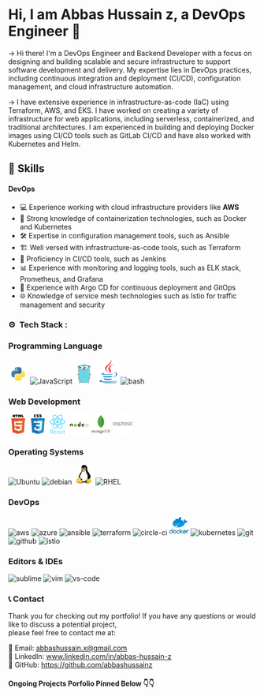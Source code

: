 # Hi, I am Abbas Hussain z, a DevOps Engineer 👋

&rarr; Hi there! I'm a DevOps Engineer and Backend Developer with a focus on designing and building scalable and secure infrastructure to support software development and delivery. My expertise lies in DevOps practices, including continuous integration and deployment (CI/CD), configuration management, and cloud infrastructure automation.

&rarr; I have extensive experience in infrastructure-as-code (IaC) using Terraform, AWS, and EKS. I have worked on creating a variety of infrastructure for web applications, including serverless, containerized, and traditional architectures. I am experienced in building and deploying Docker images using CI/CD tools such as GitLab CI/CD and have also worked with Kubernetes and Helm.



## 🚀 Skills
#### DevOps
- 💻 Experience working with cloud infrastructure providers like **AWS** 
- 🐳 Strong knowledge of containerization technologies, such as Docker and Kubernetes
- 🛠️ Expertise in configuration management tools, such as Ansible 
- 🏗️ Well versed with infrastructure-as-code tools, such as Terraform 
- 🚦  Proficiency in CI/CD tools, such as Jenkins
- 📊 Experience with monitoring and logging tools, such as ELK stack, Prometheus, and Grafana
- 🔧 Experience with Argo CD for continuous deployment and GitOps
- 🌐 Knowledge of service mesh technologies such as Istio for traffic management and security



### ⚙️ &nbsp;Tech Stack :  
<h3>Programming Language </h3>
<p align="left">  
<img
src="https://raw.githubusercontent.com/github/explore/80688e429a7d4ef2fca1e82350fe8e3517d3494d/topics/python/python.png" alt="python" title="python" width="40" height="40"/>  <img src="https://a.thumbs.redditmedia.com/zDOFJTXd6fmlD58VDGypiV94Leflz11woxmgbGY6p_4.png" alt="JavaScript" title="JavaScript" width="40" height="40"/>  <img src="https://raw.githubusercontent.com/devicons/devicon/master/icons/go/go-original.svg"  width="40" height="40"/>  <img src="https://raw.githubusercontent.com/devicons/devicon/master/icons/java/java-original.svg"  width="50" height="50" /><img src="https://upload.wikimedia.org/wikipedia/commons/thumb/4/4b/Bash_Logo_Colored.svg/1200px-Bash_Logo_Colored.svg.png" alt="bash" title="bash" title="bash" width="50" height="50" />


<h3>Web Development  </h3>
<p align="left"> 
<img src="https://raw.githubusercontent.com/devicons/devicon/master/icons/html5/html5-original-wordmark.svg"  width="40" height="40"/><img src="https://raw.githubusercontent.com/devicons/devicon/master/icons/css3/css3-original-wordmark.svg"  width="40" height="40"/><img src="https://raw.githubusercontent.com/devicons/devicon/master/icons/react/react-original-wordmark.svg"  width="40" height="40"/> <img src="https://raw.githubusercontent.com/devicons/devicon/master/icons/nodejs/nodejs-original-wordmark.svg"  width="40" height="40"/> <img  src="https://raw.githubusercontent.com/devicons/devicon/master/icons/mongodb/mongodb-original-wordmark.svg"  width="40" height="40"/> <img  src="https://raw.githubusercontent.com/devicons/devicon/master/icons/express/express-original-wordmark.svg"  width="40" height="40"/> 




<h3>Operating Systems </h3>
<p align="left"> <img src="https://upload.wikimedia.org/wikipedia/commons/9/9e/UbuntuCoF.svg" alt="Ubuntu" title="Ubuntu" width="40" height="40"/> <img src="https://www.shareicon.net/data/2015/09/17/102428_debian_512x512.png" alt="debian" title="debian"  width="40" height="40"/> <img src="https://raw.githubusercontent.com/devicons/devicon/master/icons/linux/linux-original.svg"  title="windows" width="40" height="40"/> <img src="https://upload.wikimedia.org/wikipedia/commons/thumb/d/d8/Red_Hat_logo.svg/2560px-Red_Hat_logo.svg.png" alt="RHEL" title="RHEL" width="40" height="40"/> 

<h3>DevOps</h3>
<p align="left"><img src="https://www.vectorlogo.zone/logos/amazon_aws/amazon_aws-icon.svg" alt="aws" title="aws" width="40" height="40"/> <img src="https://iconape.com/wp-content/files/vb/33934/svg/azure-1.svg" alt="azure" title="azure" width="40" height="40"/>  <img src="https://www.vectorlogo.zone/logos/ansible/ansible-icon.svg" alt="ansible" title="ansible" width="40" height="40"/> <img src="https://www.vectorlogo.zone/logos/terraformio/terraformio-icon.svg" alt="terraform" title="terraform" width="40" height="40"/> <img src="https://camo.githubusercontent.com/3ac2d9b831a5faebccad5cf056a83e14e274fa0f8bb7a7fb049f7399ef815691/68747470733a2f2f7261772e6769746875622e636f6d2f436972636c6543492d5075626c69632f63696d672d727573742f6d61696e2f696d672f636972636c652d636972636c6563692e7376673f73616e6974697a653d74727565" alt="circle-ci" title="circle-ci" width="40" height="40"/> <img src="https://raw.githubusercontent.com/github/explore/80688e429a7d4ef2fca1e82350fe8e3517d3494d/topics/docker/docker.png" alt="docker" title="docker" width="40" height="40"/> <img src="https://www.vectorlogo.zone/logos/kubernetes/kubernetes-icon.svg" alt="kubernetes" title="kubernetes" width="40" height="40"/> <img src="https://www.vectorlogo.zone/logos/git-scm/git-scm-icon.svg" alt="git" title="git" width="40" height="40"/> <img src="https://www.vectorlogo.zone/logos/github/github-icon.svg" alt="github" title="github" width="40" height="40"/>
<img src ="https://upload.wikimedia.org/wikipedia/commons/a/a1/Istio-bluelogo-nobackground-unframed.svg"  alt="istio" title="istio" width="40" height="40"  >


<h3>Editors & IDEs</h3>
<p align="left"><img src="https://cdn.worldvectorlogo.com/logos/sublime-text.svg" alt="sublime" title="sublime" width="40" height="40"/> <img src="https://static.cdnlogo.com/logos/v/69/vim.svg" alt="vim" title="vim" width="40" height="40"/> <img src="https://www.vectorlogo.zone/logos/visualstudio_code/visualstudio_code-icon.svg" alt="vs-code" title="vs-code" width="40" height="40"/> </p>

### 📞 Contact
Thank you for checking out my portfolio! If you have any questions or would like to discuss a potential project, 
<br>
please feel free to contact me at:

📧 Email: abbashussain.x@gmail.com
<br/>
💼 LinkedIn: www.linkedin.com/in/abbas-hussain-z
<br/>
📁 GitHub: https://github.com/abbashussainz
<br/>


#### Ongoing Projects Porfolio Pinned Below 👇👇

